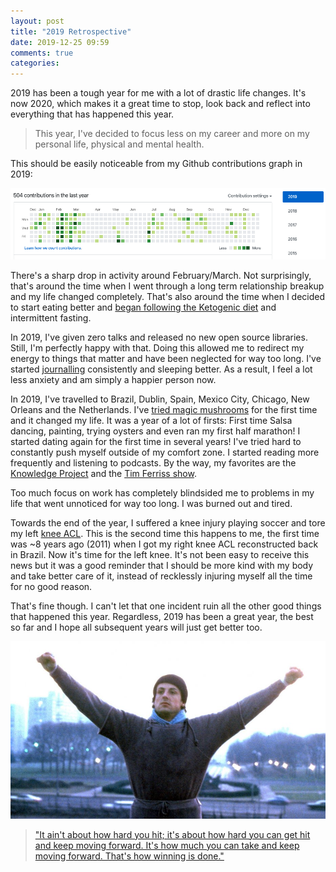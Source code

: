 ```yaml
---
layout: post
title: "2019 Retrospective"
date: 2019-12-25 09:59
comments: true
categories:
---
```


2019 has been a tough year for me with a lot of drastic life changes. It's now 2020, which makes it
a great time to stop, look back and reflect into everything that has happened this year.

> This year, I've decided to focus less on my career and more on my personal life, physical and mental
> health.

This should be easily noticeable from my Github contributions graph in 2019:

![2019-github-contributions](/images/2019/12/2019-github-activity.png)

There's a sharp drop in activity around February/March. Not surprisingly, that's around the time when
I went through a long term relationship breakup and my life changed completely. That's also around
the time when I decided to start eating better and [began following the Ketogenic diet](https://medium.com/@felipecsl/shedding-body-fat-by-eating-fat-f569579b5f48)
and intermittent fasting.

In 2019, I've given zero talks and released no new open source libraries. Still, I'm perfectly happy
with that. Doing this allowed me to redirect my energy to things that matter and have been neglected
for way too long. I've started [journalling](https://bulletjournal.com/) consistently and sleeping
better. As a result, I feel a lot less anxiety and am simply a happier person now.

In 2019, I've travelled to Brazil, Dublin, Spain, Mexico City, Chicago, New Orleans and the Netherlands.
I've [tried magic mushrooms](/2019/10/27/my-psychedelic-retreat-experience.html) for the first time
and it changed my life. It was a year of a lot of firsts: First time Salsa dancing, painting,
trying oysters and even ran my first half marathon! I started dating again for the first time in
several years! I've tried hard to constantly push myself outside of my comfort zone. I started reading
more frequently and listening to podcasts. By the way, my favorites are the [Knowledge
Project](https://fs.blog/the-knowledge-project/) and the [Tim Ferriss show](https://tim.blog/podcast/).

Too much focus on work has completely blindsided me to problems in my life that went unnoticed for
way too long. I was burned out and tired.

Towards the end of the year, I suffered a knee injury playing soccer and tore my left
[knee ACL](https://www.mayoclinic.org/diseases-conditions/acl-injury/symptoms-causes/syc-20350738).
This is the second time this happens to me, the first time was ~8 years ago (2011) when I got my
right knee ACL reconstructed back in Brazil. Now it's time for the left knee. It's not been easy to
receive this news but it was a good reminder that I should be more kind with my body and take better
care of it, instead of recklessly injuring myself all the time for no good reason.

That's fine though. I can't let that one incident ruin all the other good things that happened this year.
Regardless, 2019 has been a great year, the best so far and I hope all subsequent years will just get
better too.

![rocky](/images/2019/12/rocky.jpg)

> ["It ain't about how hard you hit; it's about how hard you can get hit and keep moving forward.
> It's how much you can take and keep moving forward. That's how winning is done."](https://www.youtube.com/watch?v=D_Vg4uyYwEk)
